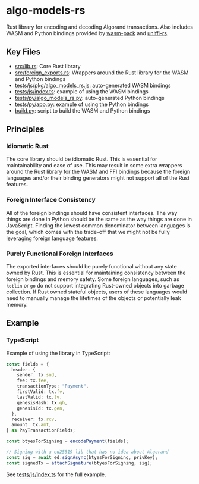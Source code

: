 # algo-models-rs

Rust library for encoding and decoding Algorand transactions. Also includes WASM and Python bindings provided by [wasm-pack](https://github.com/rustwasm/wasm-pack) and [uniffi-rs](https://github.com/mozilla/uniffi-rs).

## Key Files

- [src/lib.rs](src/lib.rs): Core Rust library
- [src/foreign_exports.rs](src/foreign_exports.rs): Wrappers around the Rust library for the WASM and Python bindings
- [tests/js/pkg/algo_models_rs.js](tests/js/pkg/algo_models_rs.js): auto-generated WASM bindings
- [tests/js/index.ts](tests/js/index.ts): example of using the WASM bindings
- [tests/py/algo_models_rs.py](tests/py/algo_models_rs.py): auto-generated Python bindings
- [tests/py/app.py](tests/py/app.py): example of using the Python bindings
- [build.py](build.py): script to build the WASM and Python bindings

## Principles

### Idiomatic Rust

The core library should be idiomatic Rust. This is essential for maintainability and ease of use. This may result in some extra wrappers around the Rust library for the WASM and FFI bindings because the foreign languages and/or their binding generators might not support all of the Rust features.

### Foreign Interface Consistency

All of the foreign bindings should have consistent interfaces. The way things are done in Python should be the same as the way things are done in JavaScript. Finding the lowest common denominator between languages is the goal, which comes with the trade-off that we might not be fully leveraging foreign language features.

### Purely Functional Foreign Interfaces

The exported interfaces should be purely functional without any state owned by Rust. This is essential for maintaining consistency between the foreign bindings and memory safety. Some foreign languages, such as `kotlin` or `go` do not support integrating Rust-owned objects into garbage collection. If Rust owned stateful objects, users of these languages would need to manually manage the lifetimes of the objects or potentially leak memory.

## Example

### TypeScript

Example of using the library in TypeScript:

```ts
const fields = {
  header: {
    sender: tx.snd,
    fee: tx.fee,
    transactionType: "Payment",
    firstValid: tx.fv,
    lastValid: tx.lv,
    genesisHash: tx.gh,
    genesisId: tx.gen,
  },
  receiver: tx.rcv,
  amount: tx.amt,
} as PayTransactionFields;

const btyesForSigning = encodePayment(fields);

// Signing with a ed25519 lib that has no idea about Algorand
const sig = await ed.signAsync(btyesForSigning, privKey);
const signedTx = attachSignature(btyesForSigning, sig);
```

See [tests/js/index.ts](tests/js/index.ts) for the full example.
